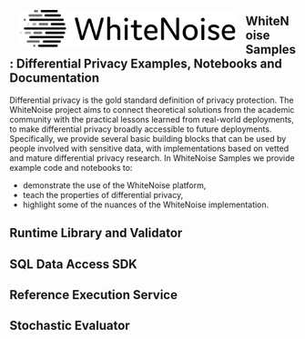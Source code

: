 
<a href="http://opendp.io"><img src="images/WhiteNoise Logo/SVG/Full_grey.svg" align="left" height="65" vspace="8" hspace="18"></a>

## WhiteNoise Samples: Differential Privacy Examples, Notebooks and Documentation

Differential privacy is the gold standard definition of privacy protection.  The WhiteNoise project aims to connect theoretical solutions from the academic community with the practical lessons learned from real-world deployments, to make differential privacy broadly accessible to future deployments.  Specifically, we provide several basic building blocks that can be used by people involved with sensitive data, with implementations based on vetted and mature differential privacy research.  In WhiteNoise Samples we provide example code and notebooks to:
* demonstrate the use of the WhiteNoise platform, 
* teach the properties of differential privacy, 
* highlight some of the nuances of the WhiteNoise implementation.

## Runtime Library and Validator

## SQL Data Access SDK

## Reference Execution Service

## Stochastic Evaluator
